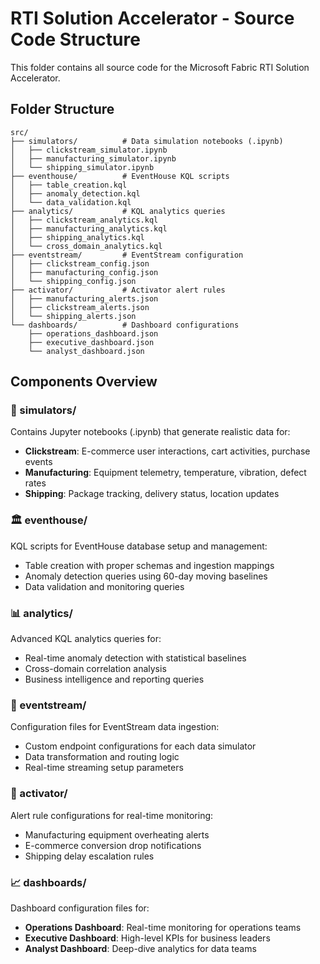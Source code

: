 # RTI Solution Accelerator - Source Code Structure

This folder contains all source code for the Microsoft Fabric RTI Solution Accelerator.

## Folder Structure

```
src/
├── simulators/          # Data simulation notebooks (.ipynb)
│   ├── clickstream_simulator.ipynb
│   ├── manufacturing_simulator.ipynb
│   └── shipping_simulator.ipynb
├── eventhouse/          # EventHouse KQL scripts
│   ├── table_creation.kql
│   ├── anomaly_detection.kql
│   └── data_validation.kql
├── analytics/           # KQL analytics queries
│   ├── clickstream_analytics.kql
│   ├── manufacturing_analytics.kql
│   ├── shipping_analytics.kql
│   └── cross_domain_analytics.kql
├── eventstream/         # EventStream configuration
│   ├── clickstream_config.json
│   ├── manufacturing_config.json
│   └── shipping_config.json
├── activator/           # Activator alert rules
│   ├── manufacturing_alerts.json
│   ├── clickstream_alerts.json
│   └── shipping_alerts.json
└── dashboards/          # Dashboard configurations
    ├── operations_dashboard.json
    ├── executive_dashboard.json
    └── analyst_dashboard.json
```

## Components Overview

### 🔄 simulators/
Contains Jupyter notebooks (.ipynb) that generate realistic data for:
- **Clickstream**: E-commerce user interactions, cart activities, purchase events
- **Manufacturing**: Equipment telemetry, temperature, vibration, defect rates
- **Shipping**: Package tracking, delivery status, location updates

### 🏛️ eventhouse/
KQL scripts for EventHouse database setup and management:
- Table creation with proper schemas and ingestion mappings
- Anomaly detection queries using 60-day moving baselines
- Data validation and monitoring queries

### 📊 analytics/
Advanced KQL analytics queries for:
- Real-time anomaly detection with statistical baselines
- Cross-domain correlation analysis
- Business intelligence and reporting queries

### 🌊 eventstream/
Configuration files for EventStream data ingestion:
- Custom endpoint configurations for each data simulator
- Data transformation and routing logic
- Real-time streaming setup parameters

### 🚨 activator/
Alert rule configurations for real-time monitoring:
- Manufacturing equipment overheating alerts
- E-commerce conversion drop notifications
- Shipping delay escalation rules

### 📈 dashboards/
Dashboard configuration files for:
- **Operations Dashboard**: Real-time monitoring for operations teams
- **Executive Dashboard**: High-level KPIs for business leaders
- **Analyst Dashboard**: Deep-dive analytics for data teams